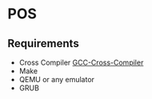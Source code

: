 # POS
## Requirements
  * Cross Compiler [GCC-Cross-Compiler](https://wiki.osdev.org/GCC_Cross-Compiler)
  * Make
  * QEMU or any emulator
  * GRUB
